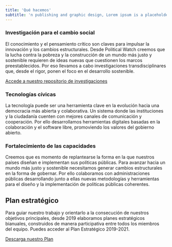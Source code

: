 ```yaml
---
title: 'Qué hacemos'
subtitle: 'n publishing and graphic design, Lorem ipsum is a placeholder text commonly used to demonstrate the visual form of a document or a typeface without relying on meaningful content.'
---
```


<lines-of-work hide-title></lines-of-work>

<md-content>

### Investigación para el cambio social

El conocimiento y el pensamiento crítico son claves para impulsar la innovación y los cambios estructurales. Desde Political Watch creemos que la lucha contra la pobreza y la construcción de un mundo más justo y sostenible requieren de ideas nuevas que cuestionen los marcos preestablecidos. Por eso llevamos a cabo investigaciones transdisciplinares que, desde el rigor, ponen el foco en el desarrollo sostenible.

<a href="/investigaciones" class="c-button c-button--outline">Accede a nuestro repositorio de investigaciones</a>

### Tecnologías cívicas

La tecnología puede ser una herramienta clave en la evolución hacia una democracia más abierta y colaborativa. Un sistema donde las instituciones y la ciudadanía cuenten con mejores canales de comunicación y cooperación. Por ello desarrollamos herramientas digitales basadas en la colaboración y el software libre, promoviendo los valores del gobierno abierto.

### Fortalecimiento de las capacidades

Creemos que es momento de replantearse la forma en la que nuestros países diseñan e implementan sus políticas públicas. Para avanzar hacia un mundo más justo y sostenible necesitamos generar cambios estructurales en la forma de gobernar. Por ello colaboramos con administraciones públicas desarrollando junto a ellas nuevas metodologías y herramientas para el diseño y la implementación de políticas públicas coherentes.

## Plan estratégico

Para guiar nuestro trabajo y orientarlo a la consecución de nuestros objetivos principales, desde 2019 elaboramos planes estratégicos bianuales, construidos de manera participativa entre todos los miembros del equipo. Puedes acceder al Plan Estratégico 2019-2021.

<a href="/files/plan.pdf" class="c-button c-button--outline">Descarga nuestro Plan</a>

<md-content>
